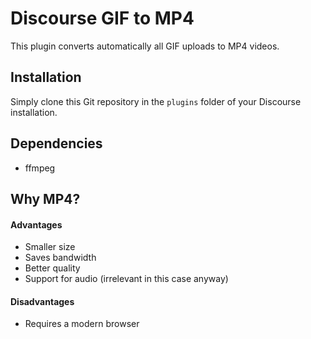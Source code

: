 Discourse GIF to MP4
====================

This plugin converts automatically all GIF uploads to MP4 videos.

Installation
------------

Simply clone this Git repository in the `plugins` folder of your Discourse installation.

Dependencies
------------

* ffmpeg

Why MP4?
--------

#### Advantages

* Smaller size
* Saves bandwidth
* Better quality
* Support for audio (irrelevant in this case anyway)

#### Disadvantages
* Requires a modern browser
